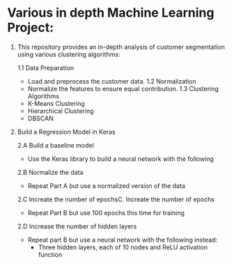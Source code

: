 # Various in depth Machine Learning Project:
1. This repository provides an in-depth analysis of customer segmentation using various clustering algorithms:

   1.1 Data Preparation
     - Load and preprocess the customer data.
   1.2 Normalization
     - Normalize the features to ensure equal contribution.
   1.3 Clustering Algorithms
     - K-Means Clustering
     - Hierarchical Clustering
     - DBSCAN
3. Build a Regression Model in Keras

   2.A Build a baseline model
     - Use the Keras library to build a neural network with the following

    2.B Normalize the data
     - Repeat Part A but use a normalized version of the data
   
    2.C Increate the number of epochsC. Increate the number of epochs
     - Repeat Part B but use 100 epochs this time for training
   
    2.D Increase the number of hidden layers
     - Repeat part B but use a neural network with the following instead:
         - Three hidden layers, each of 10 nodes and ReLU activation function

   

